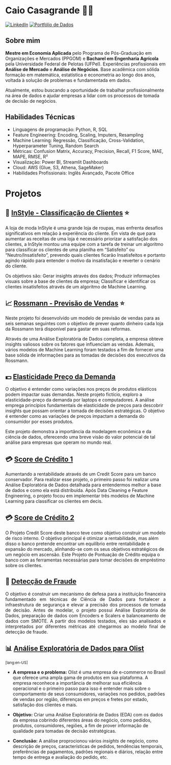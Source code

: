 # Caio Casagrande 👋🏼

[![LinkedIn](https://img.shields.io/badge/LinkedIn-0077B5?style=for-the-badge&logo=linkedin&logoColor=white)](https://www.linkedin.com/in/caiopc) [![Portfólio de Dados](https://img.shields.io/badge/Portfólio%20de%20Dados-222222?style=for-the-badge&logo=GitHub%20Pages&logoColor=white)](https://caiocasagrande.github.io/portfolio/)

## Sobre mim
**Mestre em Economia Aplicada** pelo Programa de Pós-Graduação em Organizações e Mercados (PPGOM) e **Bacharel em Engenharia Agrícola** pela Universidade Federal de Pelotas (UFPel). Experiências profissionais em **Análise de Mercado** e **Análise de Negócios**. Base acadêmica com sólida formação em matemática, estatística e econometria ao longo dos anos, voltada à solução de problemas e fundamentada em dados.

Atualmente, estou buscando a oportunidade de trabalhar profissionalmente na área de dados e ajudar empresas a lidar com os processos de tomada de decisão de negócios.

## Habilidades Técnicas
- Linguagens de programação: Python, R, SQL
- Feature Engineering: Encoding, Scaling, Imputers, Resampling
- Machine Learning: Regressão, Classificação, Cross-Validation, Hyperparameter Tuning, Random Search
- Métricas: Confusion Matrix, Accuracy, Precision, Recall, F1 Score, MAE, MAPE, RMSE, R²
- Visualização: Power BI, Streamlit Dashboards
- Cloud: AWS (Glue, S3, Athena, SageMaker)
- Habilidades Profissionais: Inglês Avançado, Pacote Office


# Projetos

## 👖 [InStyle - Classificação de Clientes](https://github.com/caiocasagrande/instyle) ⭐

A loja de moda InStyle é uma grande loja de roupas, mas enfrenta desafios significativos em relação à experiência do cliente. Em vista de que para aumentar as receitas de uma loja é necessário priorizar a satisfação dos clientes, a InStyle montou uma equipe com a tarefa de treinar um algoritmo para classificar os clientes de uma planilha em “Satisfeito” ou “Neutro/Insatisfeito”, prevendo quais clientes ficarão Insatisfeitos e portanto agindo rápido para entender o motivo da insatisfação e reverter o cenário do cliente.

Os objetivos são: Gerar insights através dos dados; Produzir informações visuais sobre a base de clientes da empresa; Classificar e identificar os clientes insatisfeitos através de um algoritmo de Machine Learning.

## 📈 [Rossmann - Previsão de Vendas](https://github.com/caiocasagrande/rossmann) ⭐

Neste projeto foi desenvolvido um modelo de previsão de vendas para as seis semanas seguintes com o objetivo de prever quanto dinheiro cada loja da Rossmann terá disponível para gastar em suas reformas.

Através de uma Análise Exploratória de Dados completa, a empresa obteve insights valiosos sobre os fatores que influenciam as vendas. Ademais, vários modelos de Machine Learning foram testados a fim de fornecer uma base sólida de informações para as tomadas de decisões dos executivos da Rossmann.

## 💵 [Elasticidade Preço da Demanda](https://github.com/caiocasagrande/price_elasticity_of_demand)

O objetivo é entender como variações nos preços de produtos elásticos podem impactar suas demandas. Neste projeto fictício, exploro a elasticidade-preço da demanda por laptops e computadores. A análise emprega princípios fundamentais de elasticidade de preços para descobrir insights que possam orientar a tomada de decisões estratégicas. O objetivo é entender como as variações de preços impactam a demanda do consumidor por esses produtos.

Este projeto demonstra a importância da modelagem econômica e da ciência de dados, oferecendo uma breve visão do valor potencial de tal análise para empresas que operam no mundo real.

## 💳 [Score de Crédito 1](https://github.com/caiocasagrande/credit_score)

Aumentando a rentabilidade através de um Credit Score para um banco conservador. Para realizar esse projeto, o primeiro passo foi realizar uma Análise Exploratória de Dados detalhada para entendermos melhor a base de dados e como ela está distribuída.
Após Data Cleaning e Feature Engineering, o projeto focou em implementar três modelos de Machine Learning para classificar os clientes em decis.

## 💳 [Score de Crédito 2](https://github.com/caiocasagrande/bank_credit_score)

O Projeto Credit Score deste banco teve como objetivo construir um modelo de risco interno. O objetivo principal é otimizar a rentabilidade, mas além disso o banco pretende encontrar um equilíbrio entre rentabilidade e expansão do mercado, alinhando-se com os seus objetivos estratégicos de um negócio em ascensão. Este Projeto de Pontuação de Crédito equipa o banco com as ferramentas necessárias para tomar decisões de empréstimo sobre os clientes.

## 🥷 [Detecção de Fraude](https://github.com/caiocasagrande/fraud_detection)

<p align="justify">
  O objetivo é construir um mecanismo de defesa para a instituição financeira fundamentado em técnicas de Ciência de Dados para fortalecer a infraestrutura de segurança e elevar a precisão dos processos de tomada de decisão. Antes de modelar, o projeto possui Análise Exploratória de Dados, preparação de dados com Encoders e Scalers e balanceamento de dados com SMOTE. A partir dos modelos testados, eles são analisados e interpretados por diferentes métricas até chegarmos ao modelo final de detecção de fraude. 
</p>

## 📊 [Análise Exploratória de Dados para Olist](https://github.com/caiocasagrande/olist_eda) 
<sub>[lang:en-US]</sub>

<p align="justify">
  
  - **A empresa e o problema:** Olist é uma empresa de e-commerce no Brasil que oferece uma ampla gama de produtos em sua plataforma. A empresa reconhece a importância de melhorar sua eficiência operacional e o primeiro passo para isso é entender mais sobre o comportamento de seus consumidores, variações nos pedidos, padrões de vendas por região, diferenças em preços e fretes por estado, satisfação dos clientes e mais. 

  - **Objetivo:** Criar uma Análise Exploratória de Dados (EDA) com os dados da empresa cobrindo diferentes áreas do negócio, como pedidos, produtos, consumidores, regiões, a fim de prover informação de qualidade para tomadas de decisão estratégicas.

  - **Conclusão:** A análise proprocionou vários *insights* de negócio, como descrição de preços, características de pedidos, tendências temporais, preferências de pagamentos, padrões regionais e diários, relação entre tempo de entrega e avaliação do pedido, etc.
</p>
